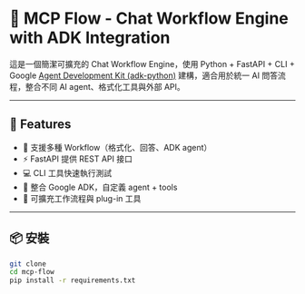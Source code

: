 # 🧠 MCP Flow - Chat Workflow Engine with ADK Integration

這是一個簡潔可擴充的 Chat Workflow Engine，使用 Python + FastAPI + CLI + Google [Agent Development Kit (adk-python)](https://github.com/google/adk-python) 建構，適合用於統一 AI 問答流程，整合不同 AI agent、格式化工具與外部 API。

---

## 🚀 Features

- 🧩 支援多種 Workflow（格式化、回答、ADK agent）
- ⚡ FastAPI 提供 REST API 接口
- 💻 CLI 工具快速執行測試
- 🧠 整合 Google ADK，自定義 agent + tools
- 🧰 可擴充工作流程與 plug-in 工具

---

## 📦 安裝

```bash
git clone  
cd mcp-flow
pip install -r requirements.txt
